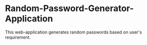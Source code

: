# Random-Password-Generator-Application
This web-application generates random passwords based on user's requirement.
